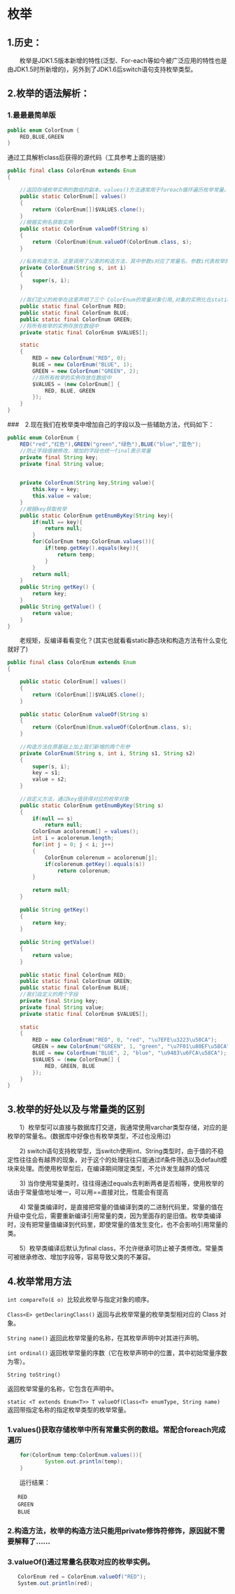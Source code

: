 # 枚举



## 1.历史：
　　枚举是JDK1.5版本新增的特性(泛型、For-each等如今被广泛应用的特性也是由JDK1.5时所新增的)，另外到了JDK1.6后switch语句支持枚举类型。

 

## 2.枚举的语法解析：
### 1.最最最简单版

```java
public enum ColorEnum {
    RED,BLUE,GREEN
}
```


通过工具解析class后获得的源代码（工具参考上面的链接）

```java
public final class ColorEnum extends Enum
{

    //返回存储枚举实例的数组的副本。values()方法通常用于foreach循环遍历枚举常量。
    public static ColorEnum[] values()
    {
        return (ColorEnum[])$VALUES.clone();
    }
    //根据实例名获取实例
    public static ColorEnum valueOf(String s)
    {
        return (ColorEnum)Enum.valueOf(ColorEnum.class, s);
    }

    //私有构造方法，这里调用了父类的构造方法，其中参数s对应了常量名，参数i代表枚举的一个顺序(这个顺序与枚举的声明顺序对应，用于oridinal()方法返回顺序值)
    private ColorEnum(String s, int i)
    {
        super(s, i);
    }

    //我们定义的枚举在这里声明了三个 ColorEnum的常量对象引用,对象的实例化在static静态块中
    public static final ColorEnum RED;
    public static final ColorEnum BLUE;
    public static final ColorEnum GREEN;
    //将所有枚举的实例存放在数组中
    private static final ColorEnum $VALUES[];

    static 
    {
        RED = new ColorEnum("RED", 0);
        BLUE = new ColorEnum("BLUE", 1);
        GREEN = new ColorEnum("GREEN", 2);
        //将所有枚举的实例存放在数组中
        $VALUES = (new ColorEnum[] {
            RED, BLUE, GREEN
        });
    }
}
```


###　2.现在我们在枚举类中增加自己的字段以及一些辅助方法，代码如下：


```java
public enum ColorEnum {
    RED("red","红色"),GREEN("green","绿色"),BLUE("blue","蓝色");
    //防止字段值被修改，增加的字段也统一final表示常量
    private final String key;
    private final String value;
    

    private ColorEnum(String key,String value){
        this.key = key;
        this.value = value;
    }
    //根据key获取枚举
    public static ColorEnum getEnumByKey(String key){
        if(null == key){
            return null;
        }
        for(ColorEnum temp:ColorEnum.values()){
            if(temp.getKey().equals(key)){
                return temp;
            }
        }
        return null;
    }
    public String getKey() {
        return key;
    }
    public String getValue() {
        return value;
    }
}
```

　　老规矩，反编译看看变化？(其实也就看看static静态块和构造方法有什么变化就好了)


```java
public final class ColorEnum extends Enum
{

    public static ColorEnum[] values()
    {
        return (ColorEnum[])$VALUES.clone();
    }
    
    public static ColorEnum valueOf(String s)
    {
        return (ColorEnum)Enum.valueOf(ColorEnum.class, s);
    }
    
    //构造方法在原基础上加上我们新增的两个形参
    private ColorEnum(String s, int i, String s1, String s2)
    {
        super(s, i);
        key = s1;
        value = s2;
    }
    
    //自定义方法，通过key值获得对应的枚举对象
    public static ColorEnum getEnumByKey(String s)
    {
        if(null == s)
            return null;
        ColorEnum acolorenum[] = values();
        int i = acolorenum.length;
        for(int j = 0; j < i; j++)
        {
            ColorEnum colorenum = acolorenum[j];
            if(colorenum.getKey().equals(s))
                return colorenum;
        }
    
        return null;
    }
    
    public String getKey()
    {
        return key;
    }
    
    public String getValue()
    {
        return value;
    }
    
    public static final ColorEnum RED;
    public static final ColorEnum GREEN;
    public static final ColorEnum BLUE;
    //我们自定义的两个字段
    private final String key;
    private final String value;
    private static final ColorEnum $VALUES[];
    
    static 
    {
        RED = new ColorEnum("RED", 0, "red", "\u7EFE\u3223\u58CA");
        GREEN = new ColorEnum("GREEN", 1, "green", "\u7F01\u80EF\u58CA");
        BLUE = new ColorEnum("BLUE", 2, "blue", "\u9483\u6FCA\u58CA");
        $VALUES = (new ColorEnum[] {
            RED, GREEN, BLUE
        });
    }
}
```



## 3.枚举的好处以及与常量类的区别
　　1）枚举型可以直接与数据库打交道，我通常使用varchar类型存储，对应的是枚举的常量名。(数据库中好像也有枚举类型，不过也没用过)

　　2) switch语句支持枚举型，当switch使用int、String类型时，由于值的不稳定性往往会有越界的现象，对于这个的处理往往只能通过if条件筛选以及default模块来处理。而使用枚举型后，在编译期间限定类型，不允许发生越界的情况

　　3) 当你使用常量类时，往往得通过equals去判断两者是否相等，使用枚举的话由于常量值地址唯一，可以用==直接对比，性能会有提高

　　4) 常量类编译时，是直接把常量的值编译到类的二进制代码里，常量的值在升级中变化后，需要重新编译引用常量的类，因为里面存的是旧值。枚举类编译时，没有把常量值编译到代码里，即使常量的值发生变化，也不会影响引用常量的类。

　　5）枚举类编译后默认为final class，不允许继承可防止被子类修改。常量类可被继承修改、增加字段等，容易导致父类的不兼容。



 

## 4.枚举常用方法

`int compareTo(E o)` 
​          比较此枚举与指定对象的顺序。

`Class<E> getDeclaringClass()` 
​          返回与此枚举常量的枚举类型相对应的 Class 对象。

`String name()` 
​          返回此枚举常量的名称，在其枚举声明中对其进行声明。

`int ordinal()` 
​          返回枚举常量的序数（它在枚举声明中的位置，其中初始常量序数为零）。

`String toString()`

返回枚举常量的名称，它包含在声明中。

`static <T extends Enum<T>> T valueOf(Class<T> enumType, String name)` 
 返回带指定名称的指定枚举类型的枚举常量。





### 1.values()获取存储枚举中所有常量实例的数组。常配合foreach完成遍历
```java
    for(ColorEnum temp:ColorEnum.values()){
            System.out.println(temp);
    }
```
　　运行结果：
```
　　RED
　　GREEN
　　BLUE
```
### 2.构造方法，枚举的构造方法只能用private修饰符修饰，原因就不需要解释了……

### 3.valueOf()通过常量名获取对应的枚举实例。
```java
　　ColorEnum red = ColorEnum.valueOf("RED");
　　System.out.println(red);
```
